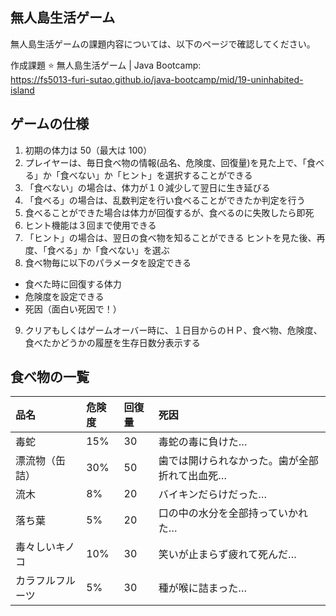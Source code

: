 ## 無人島生活ゲーム

無人島生活ゲームの課題内容については、以下のページで確認してください。

作成課題 ⭐ 無人島生活ゲーム | Java Bootcamp:  
https://fs5013-furi-sutao.github.io/java-bootcamp/mid/19-uninhabited-island

## ゲームの仕様

1. 初期の体力は 50（最大は 100）
2. プレイヤーは、毎日食べ物の情報(品名、危険度、回復量)を見た上で、「食べる」か「食べない」か「ヒント」を選択することができる
3. 「食べない」の場合は、体力が１０減少して翌日に生き延びる
4. 「食べる」の場合は、乱数判定を行い食べることができたか判定を行う
5. 食べることができた場合は体力が回復するが、食べるのに失敗したら即死
6. ヒント機能は３回まで使用できる
7. 「ヒント」の場合は、翌日の食べ物を知ることができる ヒントを見た後、再度、「食べる」か「食べない」を選ぶ
8. 食べ物毎に以下のパラメータを設定できる
  - 食べた時に回復する体力
  - 危険度を設定できる
  - 死因（面白い死因で！）
9. クリアもしくはゲームオーバー時に、１日目からのＨＰ、食べ物、危険度、食べたかどうかの履歴を生存日数分表示する

## 食べ物の一覧
|品名 |危険度 |回復量 |死因 |
|:-- |:-- |:-- |:-- |
|毒蛇 |15% |30 |毒蛇の毒に負けた… |
|漂流物（缶詰） |30% |50 |歯では開けられなかった。歯が全部折れて出血死… |
|流木 |8% |20 |バイキンだらけだった… |
|落ち葉 |5% |20 |口の中の水分を全部持っていかれた… |
|毒々しいキノコ |10% |30 |笑いが止まらず疲れて死んだ… |
|カラフルフルーツ |5% |30 |種が喉に詰まった… |

